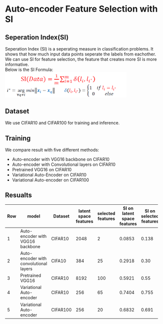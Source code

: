 # Auto-encoder Feature Selection with SI

## Seperation Index(SI)

Seperation Index (SI) is a seperating measure in classification problems. It shows that how much input data points seperate the labels from eachother.
We can use SI for feature selection, the feature that creates more SI is more informative.<br/>
Below is the SI Formula: <br/>
<img src="imgs/SI-formula.png" data-canonical-src="img/SI-formula.png" width="400" /><br/>


## Dataset
We use CIFAR10 and CIFAR100 for training and inference.

## Training
We compare result with five different methods:
- Auto-encoder with VGG16 backbone on CIFAR10
- Auto-encoder with Convolutional layers on CIFAR10
- Pretrained VGG16 on CIFAR10
- Variational Auto-Encoder on CIFAR10
- Variational Auto-encoder on CIFAR100

## Resualts

|  Row |  model    | Dataset |  latent space features | selected features| SI on latent space features| SI on selected features|SI changes|
| -----|-----------|---------|------------------------|------------------|----------------------------|------------------------|----------|
|   1  |Auto-encoder with VGG16 backbone|CIFAR10|2048|2|0.0853|0.138|increase 0.053|
|   2  |Auto-encoder with convolutional layers|CIFA10|384|25|0.2918|0.30|increase 0.0082|
|   3  |Pretrained VGG16| CIFAR10 | 8192|100|0.5921|0.55|decrease 0.0421|
|   4  |Variational Auto-encoder|CIFAR10|256|65|0.7404|0.755|increase 0.0146|
|   5  |Variational Auto-encoder|CIFAR100|256|20|0.6832|0.691|increase 0.0078|
